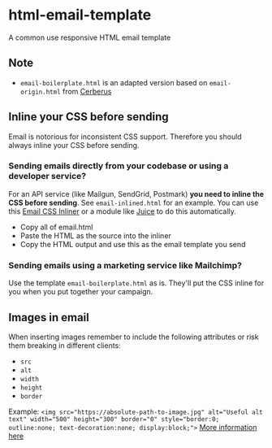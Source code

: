 # html-email-template
A common use responsive HTML email template

## Note
* `email-boilerplate.html` is an adapted version based on `email-origin.html` from [Cerberus](https://github.com/TedGoas/Cerberus/edit/master/cerberus-hybrid.html)

## Inline your CSS before sending
Email is notorious for inconsistent CSS support. Therefore you should always inline your CSS before sending.

### Sending emails directly from your codebase or using a developer service?
For an API service (like Mailgun, SendGrid, Postmark) **you need to inline the CSS before sending**. See `email-inlined.html` for an example.
You can use this [Email CSS Inliner](https://htmlemail.io/inline/) or a module like [Juice](https://github.com/Automattic/juice) to do this automatically.

* Copy all of email.html
* Paste the HTML as the source into the inliner
* Copy the HTML output and use this as the email template you send

### Sending emails using a marketing service like Mailchimp?
Use the template `email-boilerplate.html` as is. They'll put the CSS inline for you when you put together your campaign.

## Images in email
When inserting images remember to include the following attributes or risk them breaking in different clients:

* `src`
* `alt`
* `width`
* `height`
* `border`

Example:
`<img src="https://absolute-path-to-image.jpg" alt="Useful alt text" width="500" height="300" border="0" style="border:0; outline:none; text-decoration:none; display:block;">`
[More information here](https://www.smashingmagazine.com/2017/01/introduction-building-sending-html-email-for-web-developers/)
